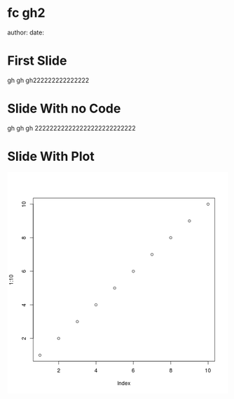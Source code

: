 fc gh2
========================================================
author: 
date: 

First Slide
========================================================

gh gh gh222222222222222 

Slide With no Code
========================================================
gh gh gh 222222222222222222222222222

Slide With Plot
========================================================

![plot of chunk unnamed-chunk-1](fc-figure/unnamed-chunk-1-1.png) 
